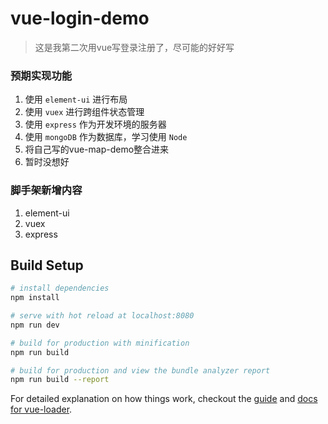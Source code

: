# vue-login-demo

> 这是我第二次用vue写登录注册了，尽可能的好好写

### 预期实现功能
1. 使用 `element-ui` 进行布局
2. 使用 `vuex` 进行跨组件状态管理
3. 使用 `express` 作为开发环境的服务器
4. 使用 `mongoDB` 作为数据库，学习使用 `Node`
5. 将自己写的vue-map-demo整合进来
6. 暂时没想好

### 脚手架新增内容
1. element-ui
2. vuex
3. express

## Build Setup

``` bash
# install dependencies
npm install

# serve with hot reload at localhost:8080
npm run dev

# build for production with minification
npm run build

# build for production and view the bundle analyzer report
npm run build --report
```

For detailed explanation on how things work, checkout the [guide](http://vuejs-templates.github.io/webpack/) and [docs for vue-loader](http://vuejs.github.io/vue-loader).
